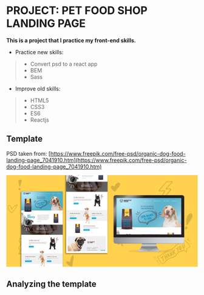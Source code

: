 # PROJECT: PET FOOD SHOP LANDING PAGE

**This is a project that I practice my front-end skills.**

- Practice new skills:
>* Convert psd to a react app
>* BEM
>* Sass

- Improve old skills:
>* HTML5
>* CSS3
>* ES6
>* Reactjs

## Template

PSD taken from: [https://www.freepik.com/free-psd/organic-dog-food-landing-page_7041910.htm](https://www.freepik.com/free-psd/organic-dog-food-landing-page_7041910.htm)

![Template image](./src/template/3532884.jpg)

## Analyzing the template


